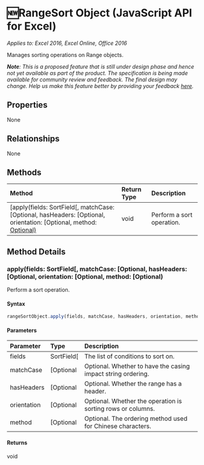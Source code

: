 # :new:RangeSort Object (JavaScript API for Excel)

_Applies to: Excel 2016, Excel Online, Office 2016_

Manages sorting operations on Range objects.

_**Note**: This is a proposed feature that is still under design phase and hence not yet available as part of the product. The specification is being made available for community review and feedback. The final design may change. Help us make this feature better by providing your feedback [here](https://github.com/OfficeDev/office-js-docs/issues/new?title=ExcelJs-1.2-OpenSpec-sort)._

## Properties

None

## Relationships
None


## Methods

| Method		   | Return Type	|Description|
|:---------------|:--------|:----------|
|[apply(fields: SortField[, matchCase: [Optional, hasHeaders: [Optional, orientation: [Optional, method: [Optional)](#applyfields-sortfield-matchcase-optional-hasheaders-optional-orientation-optional-method-optional)|void|Perform a sort operation.|

## Method Details


### apply(fields: SortField[, matchCase: [Optional, hasHeaders: [Optional, orientation: [Optional, method: [Optional)
Perform a sort operation.

#### Syntax
```js
rangeSortObject.apply(fields, matchCase, hasHeaders, orientation, method);
```

#### Parameters
| Parameter	   | Type	|Description|
|:---------------|:--------|:----------|
|fields|SortField[|The list of conditions to sort on.|
|matchCase|[Optional|Optional. Whether to have the casing impact string ordering.|
|hasHeaders|[Optional|Optional. Whether the range has a header.|
|orientation|[Optional|Optional. Whether the operation is sorting rows or columns.|
|method|[Optional|Optional. The ordering method used for Chinese characters.|

#### Returns
void
